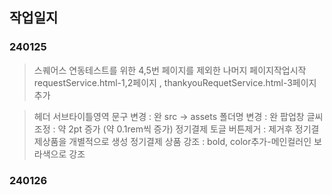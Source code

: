 ## 작업일지

### 240125

> 스퀘어스 연동테스트를 위한 4,5번 페이지를 제외한 나머지 페이지작업시작
> requestService.html-1,2페이지 , thankyouRequetService.html-3페이지 추가

> 헤더 서브타이틀영역 문구 변경 : 완
> src -> assets 폴더명 변경 : 완
> 팝업창 글씨 조정 : 약 2pt 증가 (약 0.1rem씩 증가)
> 정기결제 토글 버튼제거 : 제거후 정기결제상품을 개별적으로 생성
> 정기결제 상품 강조 : bold, color추가-메인컬러인 보라색으로 강조

### 240126
